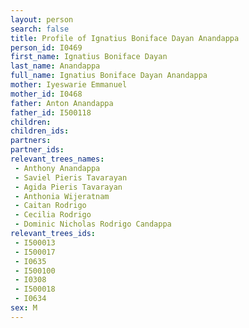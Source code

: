 ```yaml
---
layout: person
search: false
title: Profile of Ignatius Boniface Dayan Anandappa
person_id: I0469
first_name: Ignatius Boniface Dayan
last_name: Anandappa
full_name: Ignatius Boniface Dayan Anandappa
mother: Iyeswarie Emmanuel
mother_id: I0468
father: Anton Anandappa
father_id: I500118
children:
children_ids:
partners:
partner_ids:
relevant_trees_names:
 - Anthony Anandappa
 - Saviel Pieris Tavarayan
 - Agida Pieris Tavarayan
 - Anthonia Wijeratnam
 - Caitan Rodrigo
 - Cecilia Rodrigo
 - Dominic Nicholas Rodrigo Candappa
relevant_trees_ids:
 - I500013
 - I500017
 - I0635
 - I500100
 - I0308
 - I500018
 - I0634
sex: M
---
```


